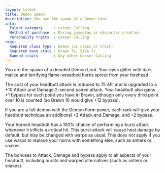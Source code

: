 ```yaml
---
layout: talent
title: Demon Spawn
description: You are the spawn of a Demon Lord.
info:
  Talent category     : Lesser Calling
  Method of purchase  : During gameplay or character creation
  Personality traits  : Lesser Calling
reqs:
  Required class type : Demon (as class or trait)
  Required base stats : Brawn 7+, Size 7+
  Banned traits       : Any other Lesser Calling
---
```


You are the spawn of a dreaded Demon Lord.  Your eyes glitter with dark malice
and terrifying flame-wreathed horns sprout from your forehead.

The cost of your headbutt attack is reduced to 75 AP, and is upgraded to a +10
Attack and Damage 2-second paired attack.  Your headbutt also gains +1 bypass
for each point you have in Brawn, although only every third point over 10 is
counted (so Brawn 16 would give +12 bypass).

If you are a full demon with the Demon Form power, each rank will give your
headbutt technique an additional +2 Attack and Damage, and +2 bypass.

Your horned headbutt has a 100% chance of performing a burst attack whenever it
inflicts a critical hit.  This burst attack will cause heat damage by default,
but may be changed with warps as usual.  This does not apply if you use warps
to replace your horns with something else, such as antlers or snakes.

The bonuses to Attack, Damage and bypass apply to all aspects of your headbutt,
including bursts and warped alternatives (such as antlers or snakes).
